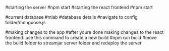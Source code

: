 #starting the server
#npm start
#starting the react frontend
#npm start

#current database
#mlab
#database details
#navigate to config folder/mongoose.js

#making changes to the app
#after youre done making changes to the react frontend. use this command to create a new build
#npm run build
#move the build folder to streamjar server folder and redeploy the server
